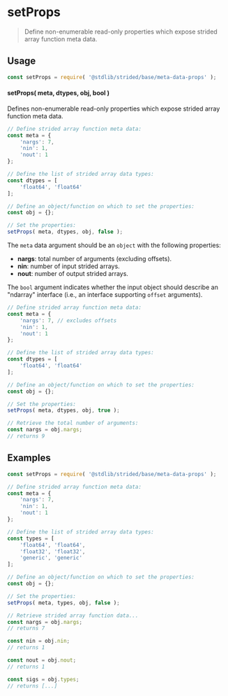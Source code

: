<!--

@license Apache-2.0

Copyright (c) 2021 The Stdlib Authors.

Licensed under the Apache License, Version 2.0 (the "License");
you may not use this file except in compliance with the License.
You may obtain a copy of the License at

   http://www.apache.org/licenses/LICENSE-2.0

Unless required by applicable law or agreed to in writing, software
distributed under the License is distributed on an "AS IS" BASIS,
WITHOUT WARRANTIES OR CONDITIONS OF ANY KIND, either express or implied.
See the License for the specific language governing permissions and
limitations under the License.

-->

# setProps

> Define non-enumerable read-only properties which expose strided array function meta data.

<!-- Section to include introductory text. Make sure to keep an empty line after the intro `section` element and another before the `/section` close. -->

<section class="intro">

</section>

<!-- /.intro -->

<!-- Package usage documentation. -->

<section class="usage">

## Usage

```javascript
const setProps = require( '@stdlib/strided/base/meta-data-props' );
```

#### setProps( meta, dtypes, obj, bool )

Defines non-enumerable read-only properties which expose strided array function meta data.

<!-- eslint-disable array-element-newline -->

```javascript
// Define strided array function meta data:
const meta = {
    'nargs': 7,
    'nin': 1,
    'nout': 1
};

// Define the list of strided array data types:
const dtypes = [
    'float64', 'float64'
];

// Define an object/function on which to set the properties:
const obj = {};

// Set the properties:
setProps( meta, dtypes, obj, false );
```

The `meta` data argument should be an `object` with the following properties:

-   **nargs**: total number of arguments (excluding offsets).
-   **nin**: number of input strided arrays.
-   **nout**: number of output strided arrays.

The `bool` argument indicates whether the input object should describe an "ndarray" interface (i.e., an interface supporting `offset` arguments).

<!-- eslint-disable array-element-newline -->

```javascript
// Define strided array function meta data:
const meta = {
    'nargs': 7, // excludes offsets
    'nin': 1,
    'nout': 1
};

// Define the list of strided array data types:
const dtypes = [
    'float64', 'float64'
];

// Define an object/function on which to set the properties:
const obj = {};

// Set the properties:
setProps( meta, dtypes, obj, true );

// Retrieve the total number of arguments:
const nargs = obj.nargs;
// returns 9
```

</section>

<!-- /.usage -->

<!-- Package usage notes. Make sure to keep an empty line after the `section` element and another before the `/section` close. -->

<section class="notes">

</section>

<!-- /.notes -->

<!-- Package usage examples. -->

<section class="examples">

## Examples

<!-- eslint-disable array-element-newline -->

<!-- eslint no-undef: "error" -->

```javascript
const setProps = require( '@stdlib/strided/base/meta-data-props' );

// Define strided array function meta data:
const meta = {
    'nargs': 7,
    'nin': 1,
    'nout': 1
};

// Define the list of strided array data types:
const types = [
    'float64', 'float64',
    'float32', 'float32',
    'generic', 'generic'
];

// Define an object/function on which to set the properties:
const obj = {};

// Set the properties:
setProps( meta, types, obj, false );

// Retrieve strided array function data...
const nargs = obj.nargs;
// returns 7

const nin = obj.nin;
// returns 1

const nout = obj.nout;
// returns 1

const sigs = obj.types;
// returns [...]
```

</section>

<!-- /.examples -->

<!-- Section to include cited references. If references are included, add a horizontal rule *before* the section. Make sure to keep an empty line after the `section` element and another before the `/section` close. -->

<section class="references">

</section>

<!-- /.references -->

<!-- Section for related `stdlib` packages. Do not manually edit this section, as it is automatically populated. -->

<section class="related">

</section>

<!-- /.related -->

<!-- Section for all links. Make sure to keep an empty line after the `section` element and another before the `/section` close. -->

<section class="links">

</section>

<!-- /.links -->
